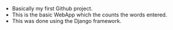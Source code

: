 * Basically my first Github project.
* This is the basic WebApp which the counts the words entered.
* This was done using the Django framework.
